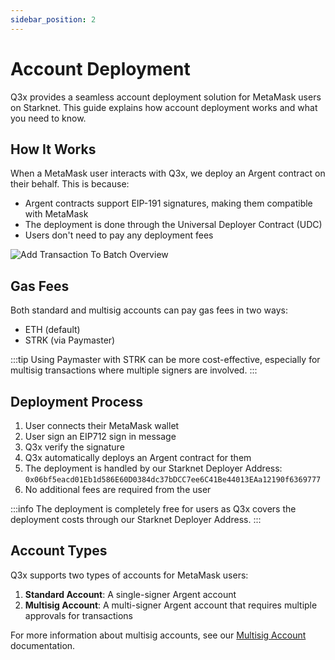 ```yaml
---
sidebar_position: 2
---
```


# Account Deployment

Q3x provides a seamless account deployment solution for MetaMask users on Starknet. This guide explains how account deployment works and what you need to know.

## How It Works

When a MetaMask user interacts with Q3x, we deploy an Argent contract on their behalf. This is because:

- Argent contracts support EIP-191 signatures, making them compatible with MetaMask
- The deployment is done through the Universal Deployer Contract (UDC)
- Users don't need to pay any deployment fees

![Add Transaction To Batch Overview](/img/metamask/deployment.png)

## Gas Fees

Both standard and multisig accounts can pay gas fees in two ways:

- ETH (default)
- STRK (via Paymaster)

:::tip
Using Paymaster with STRK can be more cost-effective, especially for multisig transactions where multiple signers are involved.
:::

## Deployment Process

1. User connects their MetaMask wallet
2. User sign an EIP712 sign in message
3. Q3x verify the signature
4. Q3x automatically deploys an Argent contract for them
5. The deployment is handled by our Starknet Deployer Address: `0x06bf5eacd01Eb1d586E60D0384dc37bDCC7ee6C41Be44013EAa12190f6369777`
6. No additional fees are required from the user

:::info
The deployment is completely free for users as Q3x covers the deployment costs through our Starknet Deployer Address.
:::

## Account Types

Q3x supports two types of accounts for MetaMask users:

1. **Standard Account**: A single-signer Argent account
2. **Multisig Account**: A multi-signer Argent account that requires multiple approvals for transactions

For more information about multisig accounts, see our [Multisig Account](/metamask/multisig) documentation.
